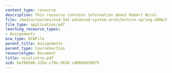 ```yaml
---
content_type: resource
description: This resource contains information about Robert Nicol.
file: /media/courses/esd-342-advanced-system-architecture-spring-2006/be780506535ec79a963bc4866b020bf5_nicolintro.pdf
file_type: application/pdf
learning_resource_types:
- Assignments
ocw_type: OCWFile
parent_title: Assignments
parent_type: CourseSection
resourcetype: Document
title: nicolintro.pdf
uid: be780506-535e-c79a-963b-c4866b020bf5
---
```

